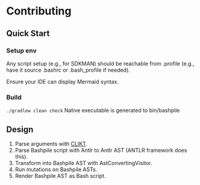 # Contributing

## Quick Start
### Setup env
Any script setup (e.g., for SDKMAN) should be reachable from .profile 
(e.g., have it source .bashrc or .bash_profile if needed).

Ensure your IDE can display Mermaid syntax.

### Build
`./gradlew clean check`
Native executable is generated to bin/bashpile

## Design

1. Parse arguments with [CLIKT](https://ajalt.github.io/clikt/).  
2. Parse Bashpile script with Antlr to Antlr AST (ANTLR framework does this).
3. Transform into Bashpile AST with AstConvertingVisitor.
4. Run mutations on Bashpile ASTs.
5. Render Bashpile AST as Bash script.